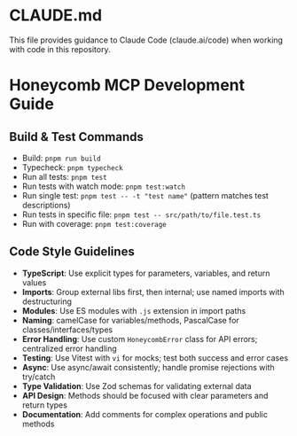 # CLAUDE.md

This file provides guidance to Claude Code (claude.ai/code) when working with code in this repository.

# Honeycomb MCP Development Guide

## Build & Test Commands
- Build: `pnpm run build`
- Typecheck: `pnpm typecheck`
- Run all tests: `pnpm test`
- Run tests with watch mode: `pnpm test:watch`
- Run single test: `pnpm test -- -t "test name"` (pattern matches test descriptions)
- Run tests in specific file: `pnpm test -- src/path/to/file.test.ts`
- Run with coverage: `pnpm test:coverage`

## Code Style Guidelines
- **TypeScript**: Use explicit types for parameters, variables, and return values
- **Imports**: Group external libs first, then internal; use named imports with destructuring
- **Modules**: Use ES modules with `.js` extension in import paths
- **Naming**: camelCase for variables/methods, PascalCase for classes/interfaces/types
- **Error Handling**: Use custom `HoneycombError` class for API errors; centralized error handling
- **Testing**: Use Vitest with `vi` for mocks; test both success and error cases
- **Async**: Use async/await consistently; handle promise rejections with try/catch
- **Type Validation**: Use Zod schemas for validating external data
- **API Design**: Methods should be focused with clear parameters and return types
- **Documentation**: Add comments for complex operations and public methods